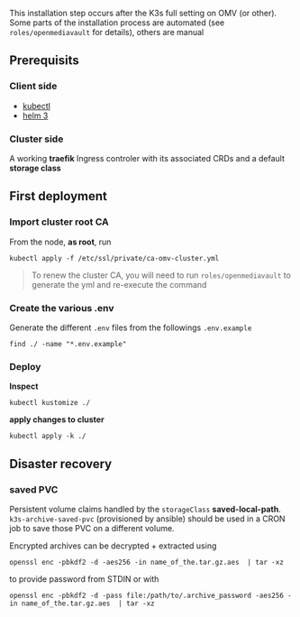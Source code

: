 
This installation step occurs after the K3s full setting on OMV (or other). Some parts of the installation process are automated (see `roles/openmediavault` for details), others are manual

## Prerequisits

### Client side
* [kubectl]()
* [helm 3]()

### Cluster side

A working **traefik** Ingress controler with its associated CRDs and a default **storage class**

## First deployment

### Import cluster root CA

From the node, **as root**, run

```shell
kubectl apply -f /etc/ssl/private/ca-omv-cluster.yml
```

> To renew the cluster CA, you will need to run `roles/openmediavault` to generate the yml and re-execute the command 

### Create the various .env

Generate the different `.env` files from the followings `.env.example`

```shell
find ./ -name "*.env.example"
```

### Deploy

**Inspect**

```shell
kubectl kustomize ./
```

**apply changes to cluster**

```shell
kubectl apply -k ./
```

## Disaster recovery

### saved  PVC 

Persistent volume claims handled by the `storageClass` **saved-local-path**. `k3s-archive-saved-pvc` (provisioned by ansible) should be used in a CRON job to save those PVC on a different volume. 

Encrypted archives can be decrypted + extracted using

```shell
openssl enc -pbkdf2 -d -aes256 -in name_of_the.tar.gz.aes  | tar -xz
```
to provide password from STDIN or with 

```shell
openssl enc -pbkdf2 -d -pass file:/path/to/.archive_password -aes256 -in name_of_the.tar.gz.aes  | tar -xz
```

